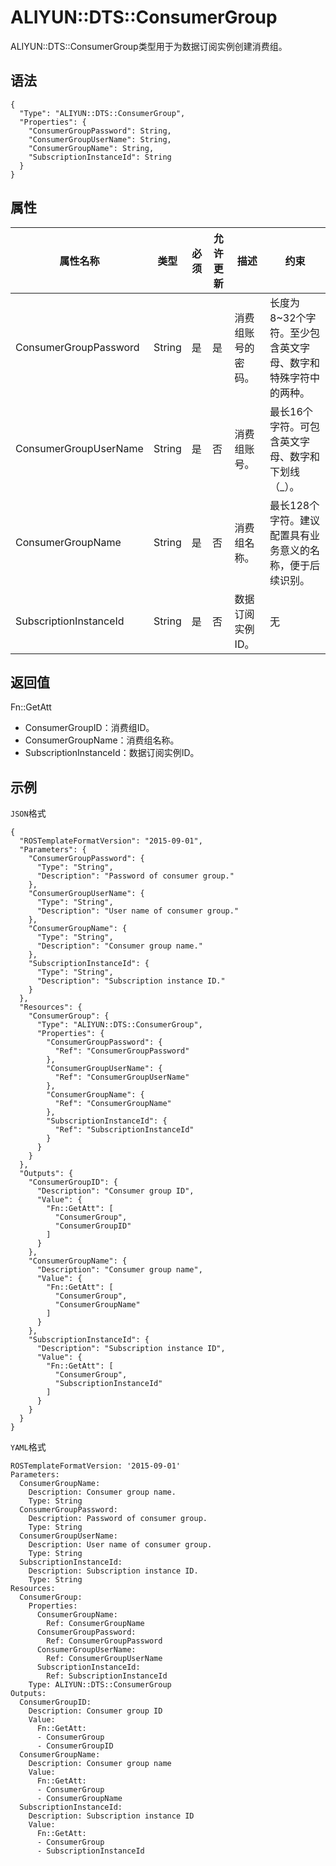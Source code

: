 # ALIYUN::DTS::ConsumerGroup

ALIYUN::DTS::ConsumerGroup类型用于为数据订阅实例创建消费组。

## 语法

```
{
  "Type": "ALIYUN::DTS::ConsumerGroup",
  "Properties": {
    "ConsumerGroupPassword": String,
    "ConsumerGroupUserName": String,
    "ConsumerGroupName": String,
    "SubscriptionInstanceId": String
  }
}
```

## 属性

|属性名称|类型|必须|允许更新|描述|约束|
|----|--|--|----|--|--|
|ConsumerGroupPassword|String|是|是|消费组账号的密码。|长度为8~32个字符。至少包含英文字母、数字和特殊字符中的两种。|
|ConsumerGroupUserName|String|是|否|消费组账号。|最长16个字符。可包含英文字母、数字和下划线（\_）。|
|ConsumerGroupName|String|是|否|消费组名称。|最长128个字符。建议配置具有业务意义的名称，便于后续识别。 |
|SubscriptionInstanceId|String|是|否|数据订阅实例ID。|无|

## 返回值

Fn::GetAtt

-   ConsumerGroupID：消费组ID。
-   ConsumerGroupName：消费组名称。
-   SubscriptionInstanceId：数据订阅实例ID。

## 示例

`JSON`格式

```
{
  "ROSTemplateFormatVersion": "2015-09-01",
  "Parameters": {
    "ConsumerGroupPassword": {
      "Type": "String",
      "Description": "Password of consumer group."
    },
    "ConsumerGroupUserName": {
      "Type": "String",
      "Description": "User name of consumer group."
    },
    "ConsumerGroupName": {
      "Type": "String",
      "Description": "Consumer group name."
    },
    "SubscriptionInstanceId": {
      "Type": "String",
      "Description": "Subscription instance ID."
    }
  },
  "Resources": {
    "ConsumerGroup": {
      "Type": "ALIYUN::DTS::ConsumerGroup",
      "Properties": {
        "ConsumerGroupPassword": {
          "Ref": "ConsumerGroupPassword"
        },
        "ConsumerGroupUserName": {
          "Ref": "ConsumerGroupUserName"
        },
        "ConsumerGroupName": {
          "Ref": "ConsumerGroupName"
        },
        "SubscriptionInstanceId": {
          "Ref": "SubscriptionInstanceId"
        }
      }
    }
  },
  "Outputs": {
    "ConsumerGroupID": {
      "Description": "Consumer group ID",
      "Value": {
        "Fn::GetAtt": [
          "ConsumerGroup",
          "ConsumerGroupID"
        ]
      }
    },
    "ConsumerGroupName": {
      "Description": "Consumer group name",
      "Value": {
        "Fn::GetAtt": [
          "ConsumerGroup",
          "ConsumerGroupName"
        ]
      }
    },
    "SubscriptionInstanceId": {
      "Description": "Subscription instance ID",
      "Value": {
        "Fn::GetAtt": [
          "ConsumerGroup",
          "SubscriptionInstanceId"
        ]
      }
    }
  }
}
```

`YAML`格式

```
ROSTemplateFormatVersion: '2015-09-01'
Parameters:
  ConsumerGroupName:
    Description: Consumer group name.
    Type: String
  ConsumerGroupPassword:
    Description: Password of consumer group.
    Type: String
  ConsumerGroupUserName:
    Description: User name of consumer group.
    Type: String
  SubscriptionInstanceId:
    Description: Subscription instance ID.
    Type: String
Resources:
  ConsumerGroup:
    Properties:
      ConsumerGroupName:
        Ref: ConsumerGroupName
      ConsumerGroupPassword:
        Ref: ConsumerGroupPassword
      ConsumerGroupUserName:
        Ref: ConsumerGroupUserName
      SubscriptionInstanceId:
        Ref: SubscriptionInstanceId
    Type: ALIYUN::DTS::ConsumerGroup
Outputs:
  ConsumerGroupID:
    Description: Consumer group ID
    Value:
      Fn::GetAtt:
      - ConsumerGroup
      - ConsumerGroupID
  ConsumerGroupName:
    Description: Consumer group name
    Value:
      Fn::GetAtt:
      - ConsumerGroup
      - ConsumerGroupName
  SubscriptionInstanceId:
    Description: Subscription instance ID
    Value:
      Fn::GetAtt:
      - ConsumerGroup
      - SubscriptionInstanceId
```

